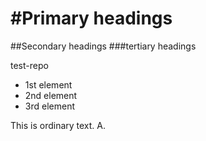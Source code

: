 #Primary headings
==============
##Secondary headings
###tertiary headings


test-repo



* 1st element
* 2nd element
* 3rd element

This is ordinary text.
A.
